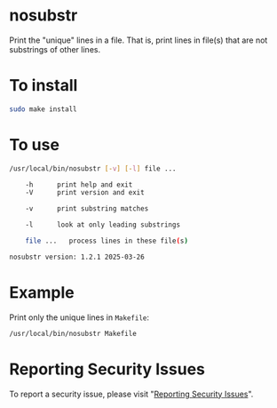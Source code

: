 # nosubstr

Print the "unique" lines in a file.  That is, print lines in file(s) that are not substrings of other lines.


# To install

```sh
sudo make install
```


# To use

```sh
/usr/local/bin/nosubstr [-v] [-l] file ...

    -h      print help and exit
    -V      print version and exit

    -v      print substring matches

    -l      look at only leading substrings

    file ...   process lines in these file(s)

nosubstr version: 1.2.1 2025-03-26
```


# Example

Print only the unique lines in `Makefile`:

```sh
/usr/local/bin/nosubstr Makefile
```


# Reporting Security Issues

To report a security issue, please visit "[Reporting Security Issues](https://github.com/lcn2/nosubstr/security/policy)".
